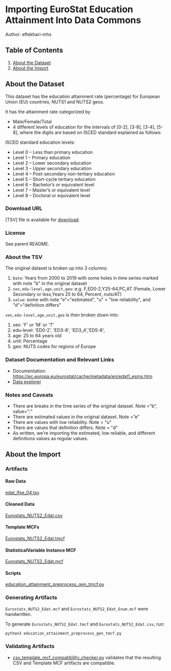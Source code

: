 # Importing EuroStat Education Attainment Into Data Commons

Author: eftekhari-mhs

## Table of Contents

1. [About the Dataset](#about-the-dataset)
1. [About the Import](#about-the-import)

## About the Dataset

This dataset has the education attainment rate (percentage) for European Union (EU) countries, NUTS1 and NUTS2 geos.

It has the attainment rate categorized by

- Male/Female/Total
- 4 different levels of education for the intervals of [0-2], [3-8], [3-4], [5-8], where the digits are based on ISCED standard explained as follows:

ISCED standard education levels:

- Level 0 – Less than primary education
- Level 1 – Primary education
- Level 2 – Lower secondary education
- Level 3 – Upper secondary education
- Level 4 – Post-secondary non-tertiary education
- Level 5 – Short-cycle tertiary education
- Level 6 – Bachelor’s or equivalent level
- Level 7 – Master’s or equivalent level
- Level 8 – Doctoral or equivalent level

### Download URL

[TSV] file is available for [download](https://ec.europa.eu/eurostat/estat-navtree-portlet-prod/BulkDownloadListing?file=data/edat_lfse_04.tsv.gz).

### License

See parent README.

### About the TSV

The original dataset is broken up into 3 columns:

1. `Date`: Years from 2000 to 2019 with some holes in time series marked with note "b" in the original dataset
2. `sex,edu-level,age,unit,geo`: e.g. F,ED0-2,Y25-64,PC,AT (Female, Lower Secondary or less,Years 25 to 64, Percent, nuts/AT)
3. `value`: some with note "e"="estimated", "u" = "low reliability", and "d"="definition differs"

`sex,edu-level,age,unit,geo` is then broken down into:

1. sex: 'F' or 'M' or 'T'
2. edu-level: 'ED0-2', 'ED3-8', 'ED3_4','ED5-8',
3. age: 25 to 64 years old
4. unit: Percentage
5. geo: NUTS codes for regions of Europe

### Dataset Documentation and Relevant Links

- Documentation: <https://ec.europa.eu/eurostat/cache/metadata/en/edat1_esms.htm>
- [Data explorer](https://appsso.eurostat.ec.europa.eu/nui/show.do?dataset=edat_lfse_04&lang=en)

### Notes and Caveats

- There are breaks in the time series of the original dataset. Note =”b”, value=":"
- There are estimated values in the original dataset. Note =”e”
- There are values with low reliability. Note = "u"
- There are values that definition differs. Note = "d"
- As written, we're importing the estimated, low reliable, and different definitions values as regular values.

## About the Import

### Artifacts

#### Raw Data

[edat_lfse_04.tsv](./edat_lfse_04.tsv)

#### Cleaned Data

[Eurostats_NUTS2_Edat.csv](./Eurostats_NUTS2_Edat.csv)

#### Template MCFs

[Eurostats_NUTS2_Edat.tmcf](./Eurostats_NUTS2_Edat.tmcf)

#### StatisticalVariable Instance MCF

[Eurostats_NUTS2_Edat.mcf](./Eurostats_NUTS2_Edat.mcf)

#### Scripts

[education_attainment_preprocess_gen_tmcf.py](./education_attainment_preprocess_gen_tmcf.py)

### Generating Artifacts

`Eurostats_NUTS2_Edat.mcf` and `Eurostats_NUTS2_Edat_Enum.mcf` were handwritten.

To generate `Eurostats_NUTS2_Edat.tmcf` and `Eurostats_NUTS2_Edat.csv`, run:

```bash
python3 education_attainment_preprocess_gen_tmcf.py
```

### Validating Artifacts

- [csv_template_mcf_compatibility_checker.py](./csv_template_mcf_compatibility_checker.py)
  validates that the resulting CSV and Template MCF artifacts are
  compatible.
